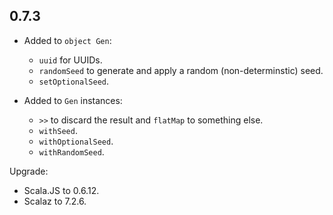 ## 0.7.3

* Added to `object Gen`:
  * `uuid` for UUIDs.
  * `randomSeed` to generate and apply a random (non-determinstic) seed.
  * `setOptionalSeed`.

* Added to `Gen` instances:
  * `>>` to discard the result and `flatMap` to something else.
  * `withSeed`.
  * `withOptionalSeed`.
  * `withRandomSeed`.

Upgrade:
  * Scala.JS to 0.6.12.
  * Scalaz to 7.2.6.
